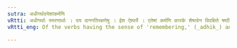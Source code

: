 ```yaml
---
sutra: अधीगर्थदयेशांकर्मणि
vRtti: अधीगर्थाः स्मरणार्थाः । दय दानगतिरक्षणेषु । ईश ऐश्वर्ये । एतेषां कर्मणि कारके शेषत्वेन विवक्षिते षष्ठी विभक्तिर्भवति ॥
vRtti_eng: Of the verbs having the sense of 'remembering,' (_adhik_) and of _daya_ 'to give,' 'to pity' 'to protect,' 'to move,' and of _isa_ 'to rule or be master of,' the object takes the sixth case-affix.

---
```

